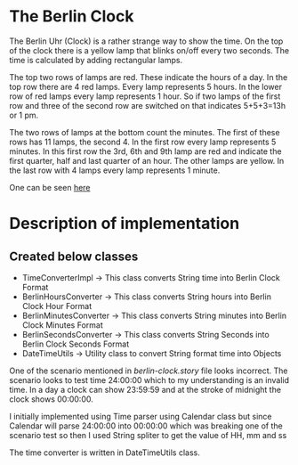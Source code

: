 # The Berlin Clock

The Berlin Uhr (Clock) is a rather strange way to show the time. On the top of the clock there is a yellow lamp that
blinks on/off every two seconds. The time is calculated by adding rectangular lamps.
 
The top two rows of lamps are red. These indicate the hours of a day. In the top row there are 4 red lamps. Every lamp
represents 5 hours. In the lower row of red lamps every lamp represents 1 hour. So if two lamps of the first row and
three of the second row are switched on that indicates 5+5+3=13h or 1 pm.
 
The two rows of lamps at the bottom count the minutes. The first of these rows has 11 lamps, the second 4. In the
first row every lamp represents 5 minutes. In this first row the 3rd, 6th and 9th lamp are red and indicate the first
quarter, half and last quarter of an hour. The other lamps are yellow. In the last row with 4 lamps every lamp
represents 1 minute.

One can be seen [here](http://uniqueclocks.co.uk/media/berlin~clock.jpg~1.gif)


# Description of implementation

## Created below classes
- TimeConverterImpl -> This class converts String time into Berlin Clock Format
- BerlinHoursConverter -> This class converts String hours into Berlin Clock Hour Format
- BerlinMinutesConverter -> This class converts String minutes into Berlin Clock Minutes Format
- BerlinSecondsConverter -> This class converts String Seconds into Berlin Clock Seconds Format
- DateTimeUtils -> Utility class to convert String format time into Objects

One of the scenario mentioned in *berlin-clock.story* file looks incorrect. 
The scenario looks to test time 24:00:00 which to my understanding is an invalid time. In a day a clock can show 23:59:59 and at the stroke of midnight the clock shows 00:00:00.

I initially implemented using Time parser using Calendar class but since Calendar will parse 24:00:00 into 00:00:00 which was breaking one of the scenario test so then I used String spliter to get the value of HH, mm and ss

The time converter is written in DateTimeUtils class.